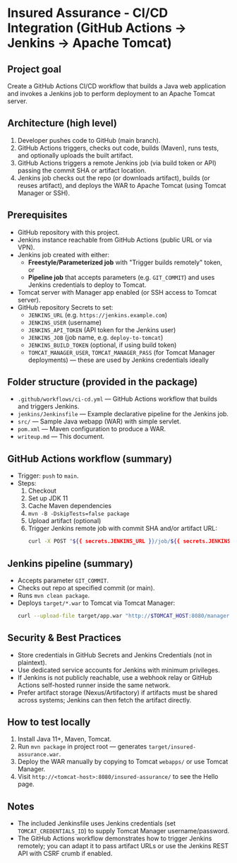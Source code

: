 # Insured Assurance - CI/CD Integration (GitHub Actions → Jenkins → Apache Tomcat)

## Project goal
Create a GitHub Actions CI/CD workflow that builds a Java web application and invokes a Jenkins job to perform deployment to an Apache Tomcat server.

## Architecture (high level)
1. Developer pushes code to GitHub (main branch).
2. GitHub Actions triggers, checks out code, builds (Maven), runs tests, and optionally uploads the built artifact.
3. GitHub Actions triggers a remote Jenkins job (via build token or API) passing the commit SHA or artifact location.
4. Jenkins job checks out the repo (or downloads artifact), builds (or reuses artifact), and deploys the WAR to Apache Tomcat (using Tomcat Manager or SSH).

## Prerequisites
- GitHub repository with this project.
- Jenkins instance reachable from GitHub Actions (public URL or via VPN).
- Jenkins job created with either:
  - **Freestyle/Parameterized job** with "Trigger builds remotely" token, or
  - **Pipeline job** that accepts parameters (e.g. `GIT_COMMIT`) and uses Jenkins credentials to deploy to Tomcat.
- Tomcat server with Manager app enabled (or SSH access to Tomcat server).
- GitHub repository Secrets to set:
  - `JENKINS_URL` (e.g. `https://jenkins.example.com`)
  - `JENKINS_USER` (username)
  - `JENKINS_API_TOKEN` (API token for the Jenkins user)
  - `JENKINS_JOB` (job name, e.g. `deploy-to-tomcat`)
  - `JENKINS_BUILD_TOKEN` (optional, if using build token)
  - `TOMCAT_MANAGER_USER`, `TOMCAT_MANAGER_PASS` (for Tomcat Manager deployments) — these are used by Jenkins credentials ideally

## Folder structure (provided in the package)
- `.github/workflows/ci-cd.yml` — GitHub Actions workflow that builds and triggers Jenkins.
- `jenkins/Jenkinsfile` — Example declarative pipeline for the Jenkins job.
- `src/` — Sample Java webapp (WAR) with simple servlet.
- `pom.xml` — Maven configuration to produce a WAR.
- `writeup.md` — This document.

## GitHub Actions workflow (summary)
- Trigger: `push` to `main`.
- Steps:
  1. Checkout
  2. Set up JDK 11
  3. Cache Maven dependencies
  4. `mvn -B -DskipTests=false package`
  5. Upload artifact (optional)
  6. Trigger Jenkins remote job with commit SHA and/or artifact URL:
     ```bash
     curl -X POST "${{ secrets.JENKINS_URL }}/job/${{ secrets.JENKINS_JOB }}/buildWithParameters?GIT_COMMIT=${{ github.sha }}&token=${{ secrets.JENKINS_BUILD_TOKEN }}" -u "${{ secrets.JENKINS_USER }}:${{ secrets.JENKINS_API_TOKEN }}"
     ```

## Jenkins pipeline (summary)
- Accepts parameter `GIT_COMMIT`.
- Checks out repo at specified commit (or main).
- Runs `mvn clean package`.
- Deploys `target/*.war` to Tomcat via Tomcat Manager:
  ```bash
  curl --upload-file target/app.war "http://$TOMCAT_HOST:8080/manager/text/deploy?path=/insured-assurance&update=true" --user $TOMCAT_USER:$TOMCAT_PASS
  ```

## Security & Best Practices
- Store credentials in GitHub Secrets and Jenkins Credentials (not in plaintext).
- Use dedicated service accounts for Jenkins with minimum privileges.
- If Jenkins is not publicly reachable, use a webhook relay or GitHub Actions self-hosted runner inside the same network.
- Prefer artifact storage (Nexus/Artifactory) if artifacts must be shared across systems; Jenkins can then fetch the artifact directly.

## How to test locally
1. Install Java 11+, Maven, Tomcat.
2. Run `mvn package` in project root — generates `target/insured-assurance.war`.
3. Deploy the WAR manually by copying to Tomcat `webapps/` or use Tomcat Manager.
4. Visit `http://<tomcat-host>:8080/insured-assurance/` to see the Hello page.

## Notes
- The included Jenkinsfile uses Jenkins credentials (set `TOMCAT_CREDENTIALS_ID`) to supply Tomcat Manager username/password.
- The GitHub Actions workflow demonstrates how to trigger Jenkins remotely; you can adapt it to pass artifact URLs or use the Jenkins REST API with CSRF crumb if enabled.

